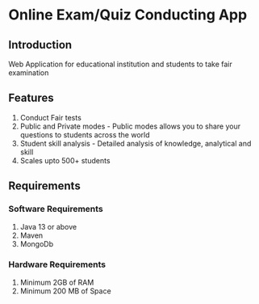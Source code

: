 # Online Exam/Quiz Conducting App

## Introduction
Web Application for educational institution and students to take fair examination

## Features
1. Conduct Fair tests
2. Public and Private modes - Public modes allows you to share your questions to students across the world
3. Student skill analysis - Detailed analysis of knowledge, analytical and skill 
4. Scales upto 500+ students

## Requirements
### Software Requirements
1. Java 13 or above
2. Maven
3. MongoDb

### Hardware Requirements
1. Minimum 2GB of RAM
2. Minimum 200 MB of Space
